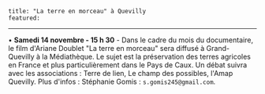 	title: "La terre en morceau" à Quevilly
	featured:
---

•	**Samedi 14 novembre - 15 h 30** - Dans le cadre du mois du documentaire, le film d'Ariane Doublet "La terre en morceau" sera diffusé à Grand- Quevilly à la Médiathèque. Le sujet est la préservation des terres agricoles en France et plus particulièrement dans le Pays de Caux. Un débat suivra avec les associations : Terre de lien, Le champ des possibles, l'Amap Quevilly. Plus d'infos : Stéphanie Gomis : `s.gomis245@gmail.com`.